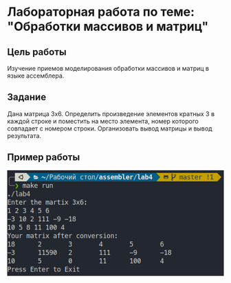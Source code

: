 # Лабораторная работа по теме: "Обработки массивов и матриц"

## Цель работы
Изучение приемов моделирования обработки массивов и матриц в языке ассемблера.

## Задание
Дана матрица 3х6. Определить произведение элементов кратных 3 в каждой строке и поместить на место элемента, номер которого совпадает с номером строки.
Организовать вывод матрицы и вывод результата.

## Пример работы
![example](./example.png)
